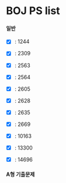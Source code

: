 # BOJ PS list

#### 일반

- [x] : 1244

- [x] : 2309

- [x] : 2563

- [x] : 2564

- [x] : 2605

- [x] : 2628

- [x] : 2635

- [x] : 2669

- [x] : 10163

- [x] : 13300

- [x] : 14696

  

#### A형 기출문제


